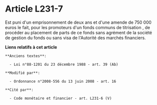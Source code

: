 # Article L231-7

Est puni d'un emprisonnement de deux ans et d'une amende de 750 000 euros le fait, pour les promoteurs d'un   fonds communs
de titrisation , de procéder au placement de parts de ce fonds sans agrément de la société de gestion du fonds ou sans visa
de l'Autorité des marchés financiers.

**Liens relatifs à cet article**

	**Anciens textes**:

	  - Loi n°88-1201 du 23 décembre 1988 - art. 39 (Ab)

	**Modifié par**:

	  - Ordonnance n°2008-556 du 13 juin 2008 - art. 16

	**Cité par**:

	  - Code monétaire et financier - art. L231-6 (V)
